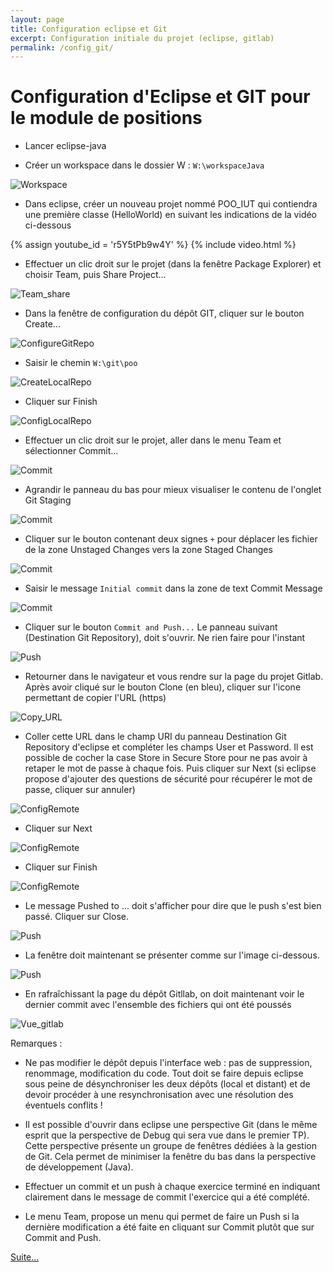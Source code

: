 ```yaml
---
layout: page
title: Configuration eclipse et Git
excerpt: Configuration initiale du projet (eclipse, gitlab)
permalink: /config_git/
---
```


# Configuration d'Eclipse et GIT pour le module de positions

* Lancer eclipse-java

* Créer un workspace dans le dossier W : `W:\workspaceJava`

![Workspace](/img/A_Workspace.png)

* Dans eclipse, créer un nouveau projet nommé POO_IUT qui contiendra une première classe (HelloWorld) en suivant les indications de la vidéo ci-dessous

{% assign youtube_id = 'r5Y5tPb9w4Y' %}
{% include video.html %}

* Effectuer un clic droit sur le projet (dans la fenêtre Package Explorer) et choisir Team, puis Share Project...

![Team_share](/img/C-Team_share.png)

* Dans la fenêtre de configuration du dépôt GIT, cliquer sur le bouton Create...

![ConfigureGitRepo](/img/D-ConfigureGitRepo.png)

* Saisir le chemin `W:\git\poo`

![CreateLocalRepo](/img/F-CreateLocalRepo.png)

* Cliquer sur Finish

![ConfigLocalRepo](/img/G-ConfigLocalRepo.png)


* Effectuer un clic droit sur le projet, aller dans le menu Team et sélectionner Commit...

![Commit](/img/H-Commit.png)

* Agrandir le panneau du bas pour mieux visualiser le contenu de l'onglet Git Staging

![Commit](/img/I-Commit.png)

* Cliquer sur le bouton contenant deux signes `+` pour déplacer les fichier de la zone Unstaged Changes vers la zone Staged Changes

![Commit](/img/J-Commit.png)

* Saisir le message `Initial commit` dans la zone de text Commit Message

![Commit](/img/K-Commit.png)

* Cliquer sur le bouton `Commit and Push...` Le panneau suivant (Destination Git Repository), doit s'ouvrir. Ne rien faire pour l'instant

![Push](/img/L-Push.png)

* Retourner dans le navigateur et vous rendre sur la page du projet Gitlab. Après avoir cliqué sur le bouton Clone (en bleu), cliquer sur l'icone permettant de copier l'URL (https)

![Copy_URL](/img/M-Copy_URL.png)

* Coller cette URL dans le champ URI du panneau Destination Git Repository d'eclipse et compléter les champs User et Password. Il est possible de cocher la case Store in Secure Store pour ne pas avoir à retaper le mot de passe à chaque fois. Puis cliquer sur Next (si eclipse propose d'ajouter des questions de sécurité pour récupérer le mot de passe, cliquer sur annuler)

![ConfigRemote](/img/N-ConfigRemote.png)

* Cliquer sur Next

![ConfigRemote](/img/O-ConfigRemote.png)

* Cliquer sur Finish

![ConfigRemote](/img/P-ConfigRemote.png)

* Le message Pushed to ... doit s'afficher pour dire que le push s'est bien passé. Cliquer sur Close.

![Push](/img/Q-Push.png)

* La fenêtre doit maintenant se présenter comme sur l'image ci-dessous.

![Push](/img/R-Push_fin.png)

* En rafraîchissant la page du dépôt Gitllab, on doit maintenant voir le dernier commit avec l'ensemble des fichiers qui ont été poussés

![Vue_gitlab](/img/S-Vue_gitlab.png)

Remarques :

* Ne pas modifier le dépôt depuis l'interface web : pas de suppression, renommage, modification du code. Tout doit se faire depuis eclipse sous peine de désynchroniser les deux dépôts (local et distant) et de devoir procéder à une resynchronisation avec une résolution des éventuels conflits !

* Il est possible d'ouvrir dans eclipse une perspective Git (dans le même esprit que la perspective de Debug qui sera vue dans le premier TP). Cette perspective présente un groupe de fenêtres dédiées à la gestion de Git. Cela permet de minimiser la fenêtre du bas dans la perspective de développement (Java).

* Effectuer un commit et un push à chaque exercice terminé en indiquant clairement dans le message de commit l'exercice qui a été complété.

* Le menu Team, propose un menu qui permet de faire un Push si la dernière modification a été faite en cliquant sur Commit plutôt que sur Commit and Push.

[Suite...]({{site.baseurl}}/enonces/tp1)